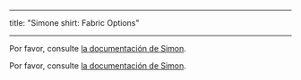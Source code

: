 - - -
title: "Simone shirt: Fabric Options"
- - -

<Note>

Por favor, consulte [la documentación de Simon](/docs/patterns/simon/).

Por favor, consulte [la documentación de Simon](/docs/patterns/simon/).

</Note>
